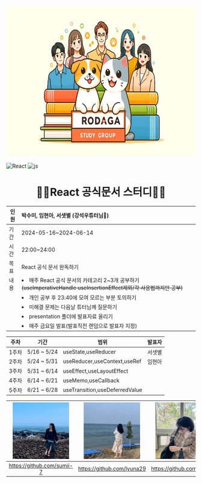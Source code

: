 
<img src="../photo/rodagaFinal.jpg"  width="100%" height="400"/> 

![React](https://img.shields.io/badge/React-20232A?style=for-the-badge&logo=react&logoColor=61DAFB)
![js](https://img.shields.io/badge/JavaScript-F7DF1E?style=for-the-badge&logo=JavaScript&logoColor=white)


<div align="center">
    
# 👨‍💻React 공식문서 스터디👨‍💻

</div>

<div align="center">
    
|인원 | 박수미, 임현아, 서샛별 (강석우튜터님🤣)|
| --- | :-- |
|기간 | 2024-05-16~2024-06-14|
|시간 | 22:00~24:00
|목표 | React 공식 문서 완독하기|
| 내용 |<li>매주 React 공식 문서의 카테고리 2~3개 공부하기 ~~(useImperativeHandle useInsertionEffect제외/각 사용법까지만 공부)~~</li>
| |<li>개인 공부 후 23:40에 모여 모르는 부분 토의하기</li>|
| |<li>미해결 문제는 다음날 튜터님께 질문하기</li>|
| |<li>presentation 폴더에 발표자료 올리기</li>|
| |<li>매주 금요일 발표(발표직전 랜덤으로 발표자 지정)</li>|

| 주차 | 기간 | 범위 | 발표자 |
| --- | --- | --- | --- |
| 1주차 | 5/16 ~ 5/24 | useState,useReducer | 서샛별 |
| 2주차 | 5/24 ~ 5/31 | useReducer,useContext,useRef| 임현아 |
| 3주차 | 5/31 ~ 6/14 | useEffect,useLayoutEffect|  |
| 4주차 | 6/14 ~ 6/21 | useMemo,useCallback |  |
| 5주차 | 6/21 ~ 6/28 | useTransition,useDeferredValue |  |

</div>

| <img src="./photo/sumi.jpg"  width="150" height="150"/> | <img src="./photo/lyuna29.jpeg"  width="150" height="150"/> | <img src="./photo/ssb.jpg"  width="150" height="150"/> | <img src="./photo/luke.jpg"  width="150" height="150"/> |
| :---: | :---: | :---: |  :---: |
|https://github.com/sumii-7|https://github.com/lyuna29|https://github.com/ssbmel| https://github.com/Seokwoodang|
